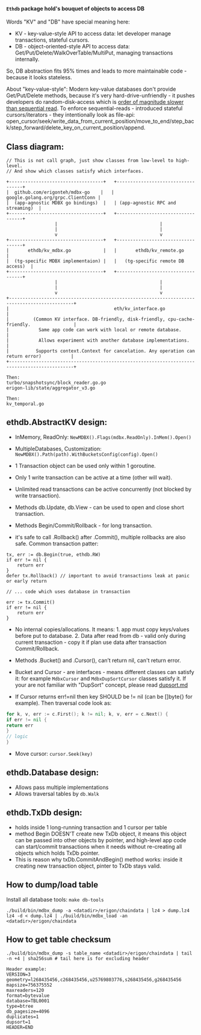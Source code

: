 #### `Ethdb` package hold's bouquet of objects to access DB

Words "KV" and "DB" have special meaning here:

- KV - key-value-style API to access data: let developer manage transactions, stateful cursors.
- DB - object-oriented-style API to access data: Get/Put/Delete/WalkOverTable/MultiPut, managing transactions
  internally.

So, DB abstraction fits 95% times and leads to more maintainable code - because it looks stateless.

About "key-value-style": Modern key-value databases don't provide Get/Put/Delete methods,
because it's very hard-drive-unfriendly - it pushes developers do random-disk-access which
is [order of magnitude slower than sequential read](https://www.seagate.com/sg/en/tech-insights/lies-damn-lies-and-ssd-benchmark-master-ti/).
To enforce sequential-reads - introduced stateful cursors/iterators - they intentionally look as file-api:
open_cursor/seek/write_data_from_current_position/move_to_end/step_back/step_forward/delete_key_on_current_position/append.

## Class diagram:

```asciiflow.com
// This is not call graph, just show classes from low-level to high-level. 
// And show which classes satisfy which interfaces.

+-----------------------------------+   +-----------------------------------+ 
|  github.com/erigonteh/mdbx-go    |   | google.golang.org/grpc.ClientConn |                    
|  (app-agnostic MDBX go bindings)  |   | (app-agnostic RPC and streaming)  |
+-----------------------------------+   +-----------------------------------+
                  |                                      |
                  |                                      |
                  v                                      v
+-----------------------------------+   +-----------------------------------+
|       ethdb/kv_mdbx.go            |   |       ethdb/kv_remote.go          |                
|  (tg-specific MDBX implementaion) |   |   (tg-specific remote DB access)  |              
+-----------------------------------+   +-----------------------------------+
                  |                                      |
                  |                                      |
                  v                                      v    
+----------------------------------------------------------------------------------------------+
|                                       eth/kv_interface.go                                   |  
|         (Common KV interface. DB-friendly, disk-friendly, cpu-cache-friendly.                |
|           Same app code can work with local or remote database.                              |
|           Allows experiment with another database implementations.                           |
|          Supports context.Context for cancelation. Any operation can return error)           |
+----------------------------------------------------------------------------------------------+

Then:
turbo/snapshotsync/block_reader.go.go
erigon-lib/state/aggregator_v3.go

Then:
kv_temporal.go

```

## ethdb.AbstractKV design:

- InMemory, ReadOnly: `NewMDBX().Flags(mdbx.ReadOnly).InMem().Open()`
- MultipleDatabases, Customization: `NewMDBX().Path(path).WithBucketsConfig(config).Open()`


- 1 Transaction object can be used only within 1 goroutine.
- Only 1 write transaction can be active at a time (other will wait).
- Unlimited read transactions can be active concurrently (not blocked by write transaction).


- Methods db.Update, db.View - can be used to open and close short transaction.
- Methods Begin/Commit/Rollback - for long transaction.
- it's safe to call .Rollback() after .Commit(), multiple rollbacks are also safe. Common transaction patter:

```
tx, err := db.Begin(true, ethdb.RW)
if err != nil {
    return err
}
defer tx.Rollback() // important to avoid transactions leak at panic or early return

// ... code which uses database in transaction
 
err := tx.Commit()
if err != nil {
    return err
}
```

- No internal copies/allocations. It means: 1. app must copy keys/values before put to database. 2. Data after read from
  db - valid only during current transaction - copy it if plan use data after transaction Commit/Rollback.
- Methods .Bucket() and .Cursor(), can’t return nil, can't return error.
- Bucket and Cursor - are interfaces - means different classes can satisfy it: for example `MdbxCursor`
  and `MdbxDupSortCursor` classes satisfy it.
  If your are not familiar with "DupSort" concept, please read [dupsort.md](https://github.com/nebojsa94/erigon/blob/devel/docs/programmers_guide/dupsort.md)



- If Cursor returns err!=nil then key SHOULD be != nil (can be []byte{} for example).
  Then traversal code look as:

```go
for k, v, err := c.First(); k != nil; k, v, err = c.Next() {
if err != nil {
return err
}
// logic
}
``` 

- Move cursor: `cursor.Seek(key)`

## ethdb.Database design:

- Allows pass multiple implementations
- Allows traversal tables by `db.Walk`

## ethdb.TxDb design:

- holds inside 1 long-running transaction and 1 cursor per table
- method Begin DOESN'T create new TxDb object, it means this object can be passed into other objects by pointer,
  and high-level app code can start/commit transactions when it needs without re-creating all objects which holds
  TxDb pointer.
- This is reason why txDb.CommitAndBegin() method works: inside it creating new transaction object, pinter to TxDb stays
  valid.

## How to dump/load table

Install all database tools: `make db-tools`

```
./build/bin/mdbx_dump -a <datadir>/erigon/chaindata | lz4 > dump.lz4
lz4 -d < dump.lz4 | ./build/bin/mdbx_load -an <datadir>/erigon/chaindata
```

## How to get table checksum

```
./build/bin/mdbx_dump -s table_name <datadir>/erigon/chaindata | tail -n +4 | sha256sum # tail here is for excluding header 

Header example:
VERSION=3
geometry=l268435456,c268435456,u25769803776,s268435456,g268435456
mapsize=756375552
maxreaders=120
format=bytevalue
database=TBL0001
type=btree
db_pagesize=4096
duplicates=1
dupsort=1
HEADER=END
```
